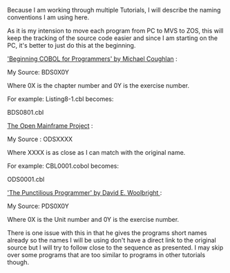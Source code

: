 Because I am working through multiple Tutorials, I will describe the naming conventions I am using here.

As it is my intension to move each program from PC to MVS to ZOS, this will keep the tracking of the source code easier and since I am starting on the PC, it's better to just do this at the beginning.


['Beginning COBOL for Programmers' by Michael Coughlan](http://www.apress.com/9781430262534) :

My Source: BDS0X0Y

Where 0X is the chapter number and 0Y is the exercise number.

For example: Listing8-1.cbl becomes:

BDS0801.cbl


[The Open Mainframe Project](https://www.openmainframeproject.org/projects/coboltrainingcourse) :

My Source : ODSXXXX

Where XXXX is as close as I can match with the original name.

For example: CBL0001.cobol becomes:

ODS0001.cbl


['The Punctilious Programmer' by David E. Woolbright ](https://punctiliousprogrammer.com/ibm-enterprise-cobol/):

My Source: PDS0X0Y

Where 0X is the Unit number and 0Y is the exercise number.

There is one issue with this in that he gives the programs short names already so the names I will be using don't have a direct link to the original source but I will try to follow close to the sequence as presented. I may skip over some programs that are too similar to programs in other tutorials though.
